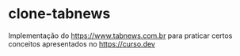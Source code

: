 # clone-tabnews

Implementação do https://www.tabnews.com.br para praticar certos conceitos apresentados no https://curso.dev
